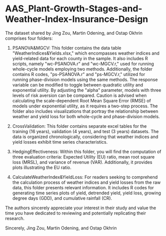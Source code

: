 # AAS_Plant-Growth-Stages-and-Weather-Index-Insurance-Design
The dataset shared by Jing Zou, Martin Odening, and Ostap Okhrin comprises four folders:

1. PSANOVA&MGCV: This folder contains the data table "WeatherIndices&Yields.xlsx," which encompasses weather indices and yield-related data for each county in the sample. It also includes R scripts, namely "wc-PSANOVA.r" and "wc-MGCV.r," used for running whole-cycle models employing two methods. Additionally, the folder contains R codes, "ps-PSANOVA.r" and "ps-MGCV.r," utilized for running phase-division models using the same methods. The response variable can be modified to toggle between quadratic utility and exponential utility. By adjusting the "alpha" parameter, models with three levels of risk aversion can be compared. Caution is advised when calculating the scale-dependent Root Mean Square Error (RMSE) of models under exponential utility, as it requires a two-step process. The folder also includes visualizations that portray the relationship between weather and yield loss for both whole-cycle and phase-division models.

2. CrossValidation: This folder contains separate excel tables for the training (16 years), validation (4 years), and test (3 years) datasets. The data is organized chronologically, considering that weather indices and yield losses exhibit time series characteristics.

3. HedgingEffectiveness: Within this folder, you will find the computation of three evaluation criteria: Expected Utility (EU) ratio, mean root square loss (MRSL), and variance of revenue (VAR). Additionally, it provides plots illustrating the EU ratio.

4. CalculateWeatherIndex&YieldLoss: For readers seeking to comprehend the calculation process of weather indices and yield losses from the raw data, this folder presents relevant information. It includes R codes for generating time series plots of yield, detrended yield, yield loss, growing degree days (GDD), and cumulative rainfall (CR).

The authors sincerely appreciate your interest in their study and value the time you have dedicated to reviewing and potentially replicating their research.

Sincerely,
Jing Zou, Martin Odening, and Ostap Okhrin
